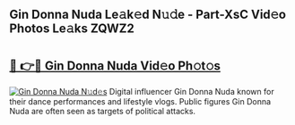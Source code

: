 ## Gin Donna Nuda Le𝚊k𝚎d N𝚞𝚍e - Part-XsC Vid𝚎o Photos Le𝚊ks ZQWZ2

# <h2><a href="http://fbes42w.evod.top/?m=Gin+Donna+Nuda">🔗 👉🔴 Gin Donna Nuda Vid𝚎o Ph𝚘t𝚘s</a></h2>

[![Gin Donna Nuda N𝚞d𝚎s](https://i.imgur.com/8V9OHl7.gif)](http://fbes42w.evod.top/?m=Gin+Donna+Nuda)
Digital influencer Gin Donna Nuda known for their dance performances and lifestyle vlogs. Public figures Gin Donna Nuda are often seen as targets of political attacks. 
